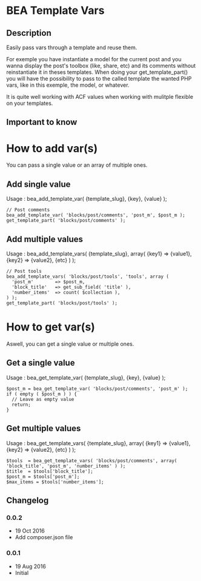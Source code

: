 # BEA Template Vars #

## Description ##

Easily pass vars through a template and reuse them.

For exemple you have instantiate a model for the current post and you wanna display the post's toolbox (like, share, etc) and its comments without reinstantiate it in theses templates. When doing your get_template_part() you will have the possibility to pass to the called template the wanted PHP vars, like in this exemple, the model, or whatever.

It is quite well working with ACF values when working with mulitple flexible on your templates.

## Important to know ##

# How to add var(s)
You can pass a single value or an array of multiple ones.

## Add single value

Usage :  bea_add_template_var( {template_slug}, {key}, {value} );

```
// Post comments
bea_add_template_var( 'blocks/post/comments', 'post_m', $post_m );
get_template_part( 'blocks/post/comments' );
```

## Add multiple values

Usage : bea_add_template_vars( {template_slug}, array( {key1} => {value1}, {key2} => {value2}, {etc} ) );

```
// Post tools
bea_add_template_vars( 'blocks/post/tools', 'tools', array (
  'post_m'        => $post_m,
  'block_title'   => get_sub_field( 'title' ),
  'number_items'  => count( $collection ),
) );
get_template_part( 'blocks/post/tools' );
```

# How to get var(s)
Aswell, you can get a single value or multiple ones.

## Get a single value

Usage : bea_get_template_var( {template_slug}, {key}, {value} );

```
$post_m = bea_get_template_var( 'blocks/post/comments', 'post_m' );
if ( empty ( $post_m ) ) {
  // Leave as empty value
  return;
}
```

## Get multiple values

Usage : bea_get_template_vars( {template_slug}, array( {key1} => {value1}, {key2} => {value2}, {etc} ) );

```
$tools  = bea_get_template_vars( 'blocks/post/comments', array( 'block_title', 'post_m', 'number_items' ) );
$title  = $tools['block_title'];
$post_m = $tools['post_m'];
$max_items = $tools['number_items'];
```

## Changelog ##

### 0.0.2
* 19 Oct 2016
* Add composer.json file

### 0.0.1
* 19 Aug 2016
* Initial
